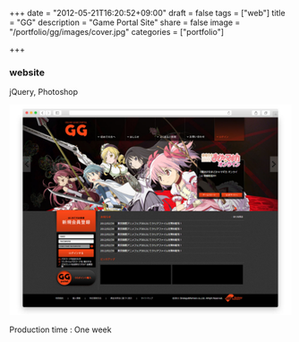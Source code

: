 +++
date = "2012-05-21T16:20:52+09:00"
draft = false
tags = ["web"]
title = "GG"
description = "Game Portal Site"
share = false
image = "/portfolio/gg/images/cover.jpg"
categories = ["portfolio"]

+++

### website

jQuery, Photoshop

![](images/cover.jpg)

Production time : One week
